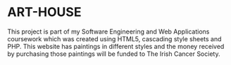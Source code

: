 # ART-HOUSE

This project is part of my Software Engineering and Web Applications coursework which was created using HTML5, cascading style sheets and PHP. This website has paintings in different styles and the money received by purchasing those paintings will be funded to The Irish Cancer Society.
